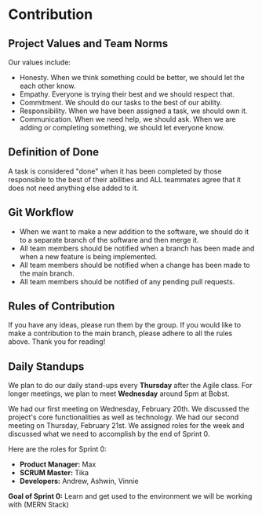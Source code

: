 # Contribution

## Project Values and Team Norms
Our values include:
- Honesty. When we think something could be better, we should let the each other know.
- Empathy. Everyone is trying their best and we should respect that.
- Commitment. We should do our tasks to the best of our ability.
- Responsibility. When we have been assigned a task, we should own it. 
- Communication. When we need help, we should ask. When we are adding or completing something, we should let everyone know.

## Definition of Done
A task is considered "done" when it has been completed by those responsible to the best of their abilities and ALL teammates agree that
it does not need anything else added to it. 

## Git Workflow
- When we want to make a new addition to the software, we should do it to a separate branch of the software and then merge it.
- All team members should be notified when a branch has been made and when a new feature is being implemented.
- All team members should be notified when a change has been made to the main branch.
- All team members should be notified of any pending pull requests.

## Rules of Contribution
If you have any ideas, please run them by the group. If you would like to make a contribution to the main branch, please adhere to all the rules above. Thank you for reading!

## Daily Standups
We plan to do our daily stand-ups every **Thursday** after the Agile class. For longer meetings, we plan to meet **Wednesday** around 5pm at Bobst.

We had our first meeting on Wednesday, February 20th. We discussed the project's core functionalities as well as technology.
We had our second meeting on Thursday, February 21st. We assigned roles for the week and discussed what we need to accomplish by the end of Sprint 0.

Here are the roles for Sprint 0:
- **Product Manager:** Max
- **SCRUM Master:** Tika
- **Developers:** Andrew, Ashwin, Vinnie

**Goal of Sprint 0:** Learn and get used to the environment we will be working with (MERN Stack)